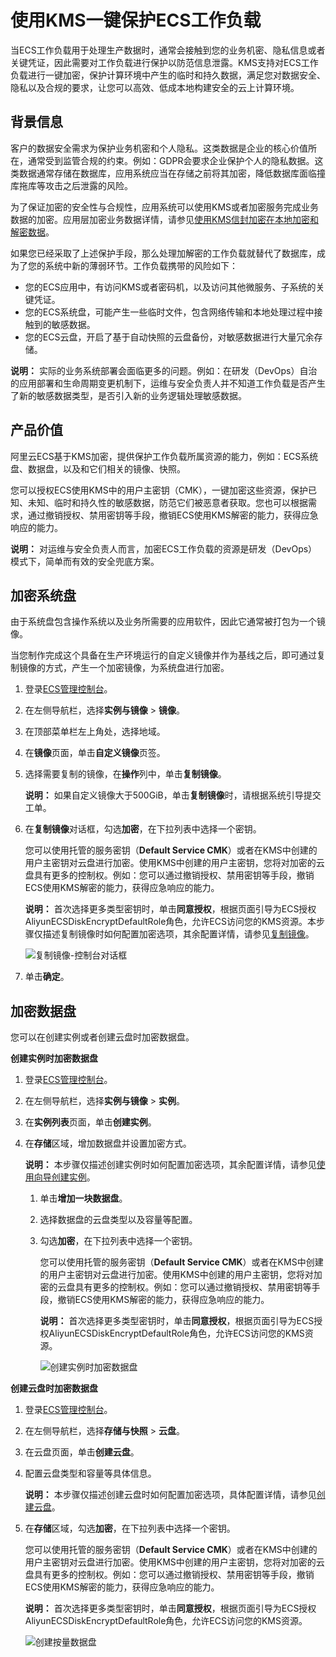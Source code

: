 # 使用KMS一键保护ECS工作负载

当ECS工作负载用于处理生产数据时，通常会接触到您的业务机密、隐私信息或者关键凭证，因此需要对工作负载进行保护以防范信息泄露。KMS支持对ECS工作负载进行一键加密，保护计算环境中产生的临时和持久数据，满足您对数据安全、隐私以及合规的要求，让您可以高效、低成本地构建安全的云上计算环境。

## 背景信息

客户的数据安全需求为保护业务机密和个人隐私。这类数据是企业的核心价值所在，通常受到监管合规的约束。例如：GDPR会要求企业保护个人的隐私数据。这类数据通常存储在数据库，应用系统应当在存储之前将其加密，降低数据库面临撞库拖库等攻击之后泄露的风险。

为了保证加密的安全性与合规性，应用系统可以使用KMS或者加密服务完成业务数据的加密。应用层加密业务数据详情，请参见[使用KMS信封加密在本地加密和解密数据](/cn.zh-CN/最佳实践/使用KMS信封加密在本地加密和解密数据.md)。

如果您已经采取了上述保护手段，那么处理加解密的工作负载就替代了数据库，成为了您的系统中新的薄弱环节。工作负载携带的风险如下：

-   您的ECS应用中，有访问KMS或者密码机，以及访问其他微服务、子系统的关键凭证。
-   您的ECS系统盘，可能产生一些临时文件，包含网络传输和本地处理过程中接触到的敏感数据。
-   您的ECS云盘，开启了基于自动快照的云盘备份，对敏感数据进行大量冗余存储。

**说明：** 实际的业务系统部署会面临更多的问题。例如：在研发（DevOps）自治的应用部署和生命周期变更机制下，运维与安全负责人并不知道工作负载是否产生了新的敏感数据类型，是否引入新的业务逻辑处理敏感数据。

## 产品价值

阿里云ECS基于KMS加密，提供保护工作负载所属资源的能力，例如：ECS系统盘、数据盘，以及和它们相关的镜像、快照。

您可以授权ECS使用KMS中的用户主密钥（CMK），一键加密这些资源，保护已知、未知、临时和持久性的敏感数据，防范它们被恶意者获取。您也可以根据需求，通过撤销授权、禁用密钥等手段，撤销ECS使用KMS解密的能力，获得应急响应的能力。

**说明：** 对运维与安全负责人而言，加密ECS工作负载的资源是研发（DevOps）模式下，简单而有效的安全兜底方案。

## 加密系统盘

由于系统盘包含操作系统以及业务所需要的应用软件，因此它通常被打包为一个镜像。

当您制作完成这个具备在生产环境运行的自定义镜像并作为基线之后，即可通过复制镜像的方式，产生一个加密镜像，为系统盘进行加密。

1.  登录[ECS管理控制台](https://ecs.console.aliyun.com)。

2.  在左侧导航栏，选择**实例与镜像** \> **镜像**。

3.  在顶部菜单栏左上角处，选择地域。

4.  在**镜像**页面，单击**自定义镜像**页签。

5.  选择需要复制的镜像，在**操作**列中，单击**复制镜像**。

    **说明：** 如果自定义镜像大于500GiB，单击**复制镜像**时，请根据系统引导提交工单。

6.  在**复制镜像**对话框，勾选**加密**，在下拉列表中选择一个密钥。

    您可以使用托管的服务密钥（**Default Service CMK**）或者在KMS中创建的用户主密钥对云盘进行加密。使用KMS中创建的用户主密钥，您将对加密的云盘具有更多的控制权。例如：您可以通过撤销授权、禁用密钥等手段，撤销ECS使用KMS解密的能力，获得应急响应的能力。

    **说明：** 首次选择更多类型密钥时，单击**同意授权**，根据页面引导为ECS授权AliyunECSDiskEncryptDefaultRole角色，允许ECS访问您的KMS资源。本步骤仅描述复制镜像时如何配置加密选项，其余配置详情，请参见[复制镜像](/cn.zh-CN/镜像/自定义镜像/复制镜像.md)。

    ![复制镜像-控制台对话框](https://static-aliyun-doc.oss-accelerate.aliyuncs.com/assets/img/zh-CN/7073559951/p75715.png)

7.  单击**确定**。


## 加密数据盘

您可以在创建实例或者创建云盘时加密数据盘。

**创建实例时加密数据盘**

1.  登录[ECS管理控制台](https://ecs.console.aliyun.com)。

2.  在左侧导航栏，选择**实例与镜像** \> **实例**。

3.  在**实例列表**页面，单击**创建实例**。

4.  在**存储**区域，增加数据盘并设置加密方式。

    **说明：** 本步骤仅描述创建实例时如何配置加密选项，其余配置详情，请参见[使用向导创建实例](/cn.zh-CN/实例/创建实例/使用向导创建实例.md)。

    1.  单击**增加一块数据盘**。

    2.  选择数据盘的云盘类型以及容量等配置。

    3.  勾选**加密**，在下拉列表中选择一个密钥。

        您可以使用托管的服务密钥（**Default Service CMK**）或者在KMS中创建的用户主密钥对云盘进行加密。使用KMS中创建的用户主密钥，您将对加密的云盘具有更多的控制权。例如：您可以通过撤销授权、禁用密钥等手段，撤销ECS使用KMS解密的能力，获得应急响应的能力。

        **说明：** 首次选择更多类型密钥时，单击**同意授权**，根据页面引导为ECS授权AliyunECSDiskEncryptDefaultRole角色，允许ECS访问您的KMS资源。

        ![创建实例时加密数据盘](https://static-aliyun-doc.oss-accelerate.aliyuncs.com/assets/img/zh-CN/3463359951/p76508.png)


**创建云盘时加密数据盘**

1.  登录[ECS管理控制台](https://ecs.console.aliyun.com)。

2.  在左侧导航栏，选择**存储与快照** \> **云盘**。

3.  在云盘页面，单击**创建云盘**。

4.  配置云盘类型和容量等具体信息。

    **说明：** 本步骤仅描述创建云盘时如何配置加密选项，具体配置详情，请参见[创建云盘](/cn.zh-CN/块存储/云盘基础操作/创建云盘/创建云盘.md)。

5.  在**存储**区域，勾选**加密**，在下拉列表中选择一个密钥。

    您可以使用托管的服务密钥（**Default Service CMK**）或者在KMS中创建的用户主密钥对云盘进行加密。使用KMS中创建的用户主密钥，您将对加密的云盘具有更多的控制权。例如：您可以通过撤销授权、禁用密钥等手段，撤销ECS使用KMS解密的能力，获得应急响应的能力。

    **说明：** 首次选择更多类型密钥时，单击**同意授权**，根据页面引导为ECS授权AliyunECSDiskEncryptDefaultRole角色，允许ECS访问您的KMS资源。

    ![创建按量数据盘](https://static-aliyun-doc.oss-accelerate.aliyuncs.com/assets/img/zh-CN/3847190061/p4412.png)


